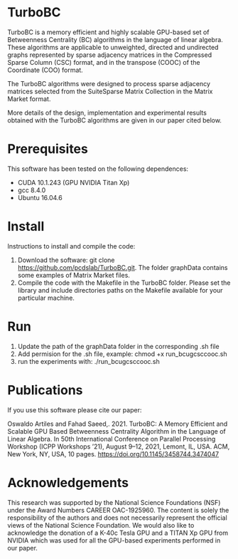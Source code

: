 # TurboBC
TurboBC is a memory efficient and highly scalable GPU-based set of Betweenness Centrality (BC) algorithms in the language of linear algebra. These
algorithms are applicable to unweighted, directed and undirected graphs represented by sparse adjacency matrices in the Compressed Sparse Column (CSC) format, 
and in the transpose (COOC) of the Coordinate (COO) format. 
 
The TurboBC algorithms were designed to process sparse adjacency matrices selected from the SuiteSparse Matrix Collection in the Matrix Market format. 

More details of the design, implementation and experimental results obtained with the TurboBC algorithms are given in our paper cited below.

# Prerequisites
This software has been tested on the following dependences:
* CUDA 10.1.243 (GPU NVIDIA Titan Xp)
* gcc 8.4.0 
* Ubuntu 16.04.6

# Install
Instructions to install and compile the code:

1. Download the software: git clone https://github.com/pcdslab/TurboBC.git. The folder graphData contains some examples of Matrix Market files. 
2. Compile the code with the Makefile in the TurboBC folder. Please set the library and include directories paths on the Makefile available for your particular   machine.

# Run
1. Update the path of the graphData folder in the corresponding .sh file
2. Add permision for the .sh file, example: chmod +x run_bcugcsccooc.sh
3. run the experiments with: ./run_bcugcsccooc.sh

# Publications
If you use this software please cite our paper:

Oswaldo Artiles and Fahad Saeed,. 2021. TurboBC: A Memory Efficient and Scalable GPU Based Betweenness Centrality Algorithm in the Language of Linear Algebra. In 50th International Conference on Parallel Processing Workshop (ICPP Workshops ’21), August 9–12, 2021, Lemont, IL, USA. ACM, New York, NY, USA, 10 pages. https://doi.org/10.1145/3458744.3474047

# Acknowledgements
This research was supported by the National Science Foundations (NSF) under the Award Numbers CAREER OAC-1925960. The content is solely the responsibility of the authors and does not necessarily represent the official views of the National Science Foundation. We would also like to acknowledge the donation of a K-40c Tesla GPU and a TITAN Xp GPU from NVIDIA which was used for all the GPU-based experiments performed in our paper.

